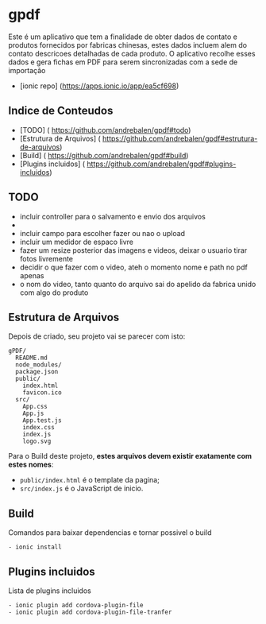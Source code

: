# gpdf

Este é um aplicativo que tem a finalidade de obter dados de contato e produtos
fornecidos por fabricas chinesas, estes dados incluem alem do contato descricoes detalhadas de cada produto.
O aplicativo recolhe esses dados e gera fichas em PDF para serem sincronizadas
com a sede de importação
 - [ionic repo] (https://apps.ionic.io/app/ea5cf698)



## Indice de Conteudos

- [TODO] ( https://github.com/andrebalen/gpdf#todo)
- [Estrutura de Arquivos] ( https://github.com/andrebalen/gpdf#estrutura-de-arquivos)
- [Build] ( https://github.com/andrebalen/gpdf#build)
- [Plugins incluidos] ( https://github.com/andrebalen/gpdf#plugins-incluidos)

## TODO
- incluir controller para o salvamento e envio dos arquivos
- 
- incluir campo para escolher fazer ou nao o upload
- incluir um medidor de espaco livre
- fazer um resize posterior das imagens e videos, deixar o usuario tirar fotos livremente
- decidir o que fazer com o video, ateh o momento nome e path no pdf apenas
- o nom do video, tanto quanto do arquivo sai do apelido da fabrica unido com algo do produto


## Estrutura de Arquivos

Depois de criado, seu projeto vai se parecer com isto:

```
gPDF/
  README.md
  node_modules/
  package.json
  public/
    index.html
    favicon.ico
  src/
    App.css
    App.js
    App.test.js
    index.css
    index.js
    logo.svg
```

Para o Build deste projeto, **estes arquivos devem existir exatamente com estes nomes**:

* `public/index.html` é o template da pagina;
* `src/index.js` é o JavaScript de inicio.

## Build
Comandos para baixar dependencias e tornar possivel o build

```
- ionic install

```

## Plugins incluidos
Lista de plugins incluidos
```
- ionic plugin add cordova-plugin-file
- ionic plugin add cordova-plugin-file-tranfer


```
